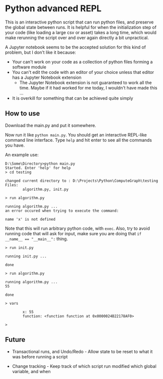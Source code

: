 # Python advanced REPL

This is an interactive python script that can run python files, and preserve the global state between runs.
It is helpful for when the initialization step of your code (like loading a large csv or asset) takes a long time, which would make rerunning the script over and over again directly a bit unpractical. 

A Jupyter notebook seems to be the accepted solution for this kind of problem, but I don't like it because:
- Your can't work on your code as a collection of python files forming a software module
- You can't edit the code with an editor of your choice unless that editor has a Jupyter Notebook extension
    - The Jupyter Notebook extension is not guaranteed to work all the time. Maybe if it had worked for me today, I wouldn't have made this ...
- It is overkill for something that can be achieved quite simply

## How to use

Download the main.py and put it somewhere.

Now run it like `python main.py`. You should get an interactive REPL-like command line interface. 
Type `help` and hit enter to see all the commands you have.

An example use:

```
D:\Some\Directory>python main.py
Started. Enter 'help' for help
> cd testing

changed current directory to : D:\Projects\Python\ComputeGraph\testing
Files:
        algorithm.py, init.py

> run algorithm.py

running algorithm.py ...
an error occured when trying to execute the command:

name 'x' is not defined
```

Note that this will run arbitrary python code, with `exec`.
Also, try to avoid running code that will ask for input, make sure you are doing that `if __name__ == "__main__":` thing.


```
> run init.py

running init.py ...

done

> run algorithm.py

running algorithm.py ...
55

done

> vars

        x: 55
        function: <function function at 0x0000024B22178AF0>

>

```


## Future

- Transactional runs, and Undo/Redo
        - Allow state to be reset to what it was before running a script

- Change tracking
        - Keep track of which script run modified which global variable, and when